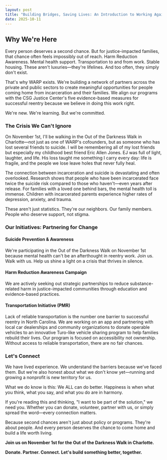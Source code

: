 ```yaml
---
layout: post
title: "Building Bridges, Saving Lives: An Introduction to Working Against Recidivism & Poverty"
date: 2025-10-11
---
```


## Why We're Here

Every person deserves a second chance. But for justice-impacted families, that chance often feels impossibly out of reach. Harm Reduction Awareness. Mental health support. Transportation to and from work. Stable housing. These aren't luxuries—they're lifelines. And too often, they simply don't exist.

That's why WARP exists. We're building a network of partners across the private and public sectors to create meaningful opportunities for people coming home from incarceration and their families. We align our programs with the CSG Justice Center's five evidence-based measures for successful reentry because we believe in doing this work right.

We're new. We're learning. But we're committed.

### The Crisis We Can't Ignore

On November 1st, I'll be walking in the Out of the Darkness Walk in Charlotte—not just as one of WARP's cofounders, but as someone who has lost several friends to suicide. I will be remembering all of my lost friends but especially my childhood best friend Eric Allen Jones. EJ was full of light, laughter, and life. His loss taught me something I carry every day: life is fragile, and the people we lose leave holes that never fully heal.

The connection between incarceration and suicide is devastating and often overlooked. Research shows that people who have been incarcerated face twice the suicide risk compared to those who haven't—even years after release. For families with a loved one behind bars, the mental health toll is immense. Children with incarcerated parents experience higher rates of depression, anxiety, and trauma.

These aren't just statistics. They're our neighbors. Our family members. People who deserve support, not stigma.

### Our Initiatives: Partnering for Change

#### Suicide Prevention & Awareness

We're participating in the Out of the Darkness Walk on November 1st because mental health can't be an afterthought in reentry work. Join us. Walk with us. Help us shine a light on a crisis that thrives in silence.

#### Harm Reduction Awareness Campaign

We are actively seeking out strategic partnerships to reduce substance-related harm in justice-impacted communities through education and evidence-based practices.

#### Transportation Initiative (PMR)

Lack of reliable transportation is the number one barrier to successful reentry in North Carolina. We are working on an app and partnering with local car dealerships and community organizations to donate operable vehicles to an innovative Turo-like vehicle sharing program to help families rebuild their lives. Our program is focused on accessibility not ownership. Without access to reliable transportation, there are no fair chances.

### Let's Connect

We have lived experience. We understand the barriers because we've faced them. But we're also honest about what we don't know yet—running and growing a nonprofit is new territory for us.

What we do know is this: We ALL can do better. Happiness is when what you think, what you say, and what you do are in harmony.

If you're reading this and thinking, "I want to be part of the solution," we need you. Whether you can donate, volunteer, partner with us, or simply spread the word—every connection matters.

Because second chances aren't just about policy or programs. They're about people. And every person deserves the chance to come home and build a life worth living.

**Join us on November 1st for the Out of the Darkness Walk in Charlotte.**

**Donate. Partner. Connect. Let's build something better, together.**

